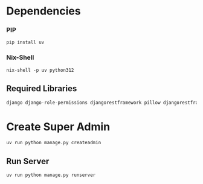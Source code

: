 # Dependencies
### PIP
```shell
pip install uv
```
### Nix-Shell
```shell
nix-shell -p uv python312
```

## Required Libraries
```python
django django-role-permissions djangorestframework pillow djangorestframework-simplejwt drf-yasg icecream(optional)
```

# Create Super Admin
```shell
uv run python manage.py createadmin
``` 

## Run Server
```shell
uv run python manage.py runserver
```